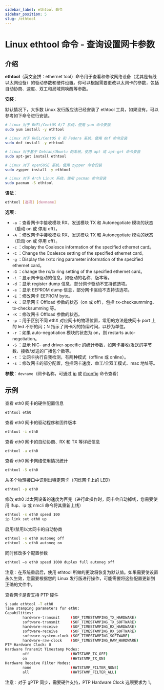 ```yaml
---
sidebar_label: ethtool 命令
sidebar_position: 5
slug: /ethtool
---
```


# Linux ethtool 命令 - 查询设置网卡参数



## 介绍

**ethtool**（英文全拼：ethernet tool）命令用于查看和修改网络设备（尤其是有线以太网设备）的驱动参数和硬件设置。你可以根据需要更改以太网卡的参数，包括自动协商、速度、双工和局域网唤醒等参数。

**安装**：

默认情况下，大多数 Linux 发行版应该已经安装了 ethtool 工具，如果没有，可以参考如下命令进行安装。

```bash
# Linux 对于 RHEL/CentOS 6/7 系统，使用 yum 命令安装
sudo yum install -y ethtool

# Linux 对于 RHEL/CentOS 8 和 Fedora 系统，使用 dnf 命令安装
sudo dnf install -y ethtool

# Linux 对于基于 Debian/Ubuntu 的系统，使用 apt 或 apt-get 命令安装
sudo apt-get install ethtool

# Linux 对于 openSUSE 系统，使用 zypper 命令安装
sudo zypper install -y ethtool

# Linux 对于 Arch Linux 系统，使用 pacman 命令安装
sudo pacman -S ethtool
```

**语法**：

```bash
ethtool [选项] [devname]
```

**选项**：

- `-a` ：查看网卡中接收模块 RX、发送模块 TX 和 Autonegotiate 模块的状态（启动 on 或 停用 off）。
- `-A` ：修改网卡中接收模块 RX、发送模块 TX 和 Autonegotiate 模块的状态（启动 on 或 停用 off）。
- `-c` ：display the Coalesce information of the specified ethernet card。
- `-C` ：Change the Coalesce setting of the specified ethernet card。
- `-g` ：Display the rx/tx ring parameter information of the specified ethernet card。
- `-G` ：change the rx/tx ring setting of the specified ethernet card。
- `-i` ：显示网卡驱动的信息，如驱动的名称、版本等。
- `-d` ：显示 register dump 信息，部分网卡驱动不支持该选项。
- `-e` ：显示 EEPROM dump 信息，部分网卡驱动不支持该选项。
- `-E` ：修改网卡 EEPROM byte。
- `-k` ：显示网卡 Offload 参数的状态（on 或 off），包括 rx-checksumming、tx-checksumming 等。
- `-K` ：修改网卡 Offload 参数的状态。
- `-p` ：用于区别不同 ethX 对应网卡的物理位置，常用的方法是使网卡 port 上的 led 不断的闪；N 指示了网卡闪的持续时间，以秒为单位。
- `-r` ：如果 auto-negotiation 模块的状态为 on，则 restarts auto-negotiation。
- `-S` ：显示 NIC- and driver-specific 的统计参数，如网卡接收/发送的字节数、接收/发送的广播包个数等。
- `-t` ：让网卡执行自我检测，有两种模式（offline 或 online）。
- `-s` ：修改网卡的部分配置，包括网卡速度、单工/全双工模式、mac 地址等。

**参数**：`devname`（网卡名称，可通过 [ip](/linux-command/ip) 或 [ifconfig](/linux-command/ifconfig) 命令查看）



## 示例

查看 eth0 网卡的硬件配置信息

```bash
ethtool eth0
```

查看 eth0 网卡的驱动程序和固件版本

```bash
ethtool -i eth0
```

查看 eth0 网卡的自动协商、RX 和 TX 等详细信息

```bash
ethtool -a eth0
```

查看 eth0 网卡网络使用情况统计

```bash
ethtool -S eth0
```

从多个物理接口中识别出特定网卡（闪烁网卡上的 LED）

```bash
ethtool -p eth0
```

修改 eth0 以太网设备的速度为百兆（进行此操作时，网卡会自动掉线，您需要使用 ifup、ip 或 nmcli 命令将其重新上线）

```bash
ethtool -s eth0 speed 100
ip link set eth0 up
```

启用/禁用以太网卡的自动协商

```bash
ethtool -s eth0 autoneg off
ethtool -s eth0 autoneg on
```

同时修改多个配置参数

```bash
ethtool –s eth0 speed 1000 duplex full autoneg off
```

注意：在系统重启后，使用 ethtool 所做的更改将恢复为默认值。如果需要使设置永久生效，您需要根据您的 Linux 发行版进行操作，可能需要将这些配置更新到正确的文件中。

查看网卡是否支持 PTP 硬件

```bash
$ sudo ethtool -T eth0
Time stamping parameters for eth0:
Capabilities:
        hardware-transmit     (SOF_TIMESTAMPING_TX_HARDWARE)
        software-transmit     (SOF_TIMESTAMPING_TX_SOFTWARE)
        hardware-receive      (SOF_TIMESTAMPING_RX_HARDWARE)
        software-receive      (SOF_TIMESTAMPING_RX_SOFTWARE)
        software-system-clock (SOF_TIMESTAMPING_SOFTWARE)
        hardware-raw-clock    (SOF_TIMESTAMPING_RAW_HARDWARE)
PTP Hardware Clock: 0
Hardware Transmit Timestamp Modes:
        off                   (HWTSTAMP_TX_OFF)
        on                    (HWTSTAMP_TX_ON)
Hardware Receive Filter Modes:
        none                  (HWTSTAMP_FILTER_NONE)
        all                   (HWTSTAMP_FILTER_ALL)
```

注意：对于 gPTP 同步，需要硬件支持，PTP Hardware Clock 选项要求为 1。


